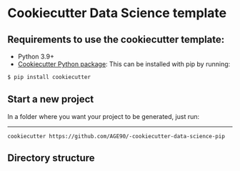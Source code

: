 # Cookiecutter Data Science template

## Requirements to use the cookiecutter template:

 - Python 3.9+
 - [Cookiecutter Python package](http://cookiecutter.readthedocs.org/en/latest/installation.html): This can be installed with pip by running:

``` bash
$ pip install cookiecutter
```

## Start a new project

In a folder where you want your project to be generated, just run:

------------
    cookiecutter https://github.com/AGE90/-cookiecutter-data-science-pip

## Directory structure